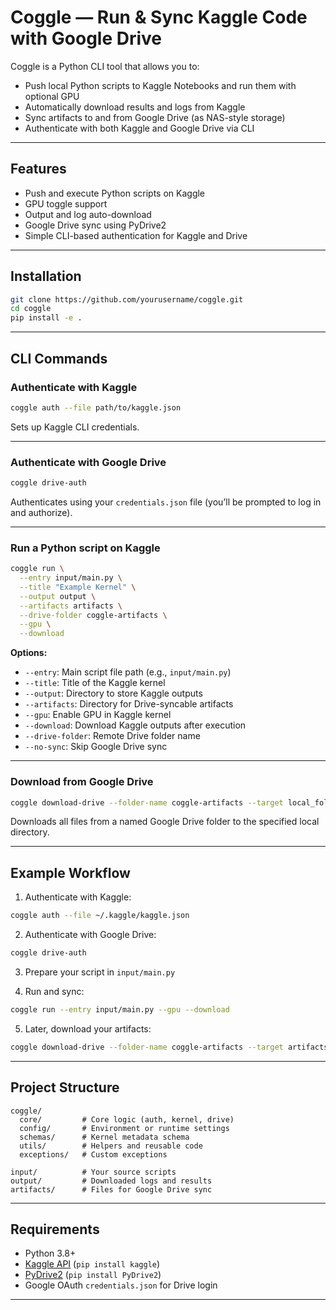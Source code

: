 # Coggle — Run & Sync Kaggle Code with Google Drive

Coggle is a Python CLI tool that allows you to:

- Push local Python scripts to Kaggle Notebooks and run them with optional GPU
- Automatically download results and logs from Kaggle
- Sync artifacts to and from Google Drive (as NAS-style storage)
- Authenticate with both Kaggle and Google Drive via CLI

---

## Features

- Push and execute Python scripts on Kaggle
- GPU toggle support
- Output and log auto-download
- Google Drive sync using PyDrive2
- Simple CLI-based authentication for Kaggle and Drive

---

## Installation

```bash
git clone https://github.com/yourusername/coggle.git
cd coggle
pip install -e .
````

---

## CLI Commands

### Authenticate with Kaggle

```bash
coggle auth --file path/to/kaggle.json
```

Sets up Kaggle CLI credentials.

---

### Authenticate with Google Drive

```bash
coggle drive-auth
```

Authenticates using your `credentials.json` file (you’ll be prompted to log in and authorize).

---

### Run a Python script on Kaggle

```bash
coggle run \
  --entry input/main.py \
  --title "Example Kernel" \
  --output output \
  --artifacts artifacts \
  --drive-folder coggle-artifacts \
  --gpu \
  --download
```

**Options:**

* `--entry`: Main script file path (e.g., `input/main.py`)
* `--title`: Title of the Kaggle kernel
* `--output`: Directory to store Kaggle outputs
* `--artifacts`: Directory for Drive-syncable artifacts
* `--gpu`: Enable GPU in Kaggle kernel
* `--download`: Download Kaggle outputs after execution
* `--drive-folder`: Remote Drive folder name
* `--no-sync`: Skip Google Drive sync

---

### Download from Google Drive

```bash
coggle download-drive --folder-name coggle-artifacts --target local_folder/
```

Downloads all files from a named Google Drive folder to the specified local directory.

---

## Example Workflow

1. Authenticate with Kaggle:

```bash
coggle auth --file ~/.kaggle/kaggle.json
```

2. Authenticate with Google Drive:

```bash
coggle drive-auth
```

3. Prepare your script in `input/main.py`

4. Run and sync:

```bash
coggle run --entry input/main.py --gpu --download
```

5. Later, download your artifacts:

```bash
coggle download-drive --folder-name coggle-artifacts --target artifacts/
```

---

## Project Structure

```
coggle/
  core/         # Core logic (auth, kernel, drive)
  config/       # Environment or runtime settings
  schemas/      # Kernel metadata schema
  utils/        # Helpers and reusable code
  exceptions/   # Custom exceptions

input/          # Your source scripts
output/         # Downloaded logs and results
artifacts/      # Files for Google Drive sync
```

---

## Requirements

* Python 3.8+
* [Kaggle API](https://github.com/Kaggle/kaggle-api) (`pip install kaggle`)
* [PyDrive2](https://github.com/iterative/PyDrive2) (`pip install PyDrive2`)
* Google OAuth `credentials.json` for Drive login

---